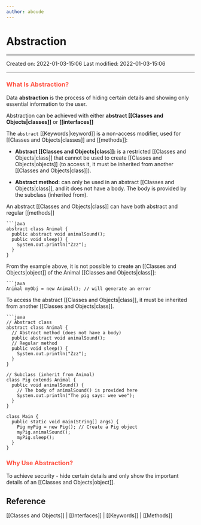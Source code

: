 ```yaml
---
author: aboude
---
```

# Abstraction
___

Created on: 2022-01-03-15:06
Last modified: 2022-01-03-15:06

___
### <span style="color: #ff5545;text-transform: capitalize;">what is abstraction?</span>
Data **abstraction** is the process of hiding certain details and showing only essential information to the user.  

Abstraction can be achieved with either **abstract [[Classes and Objects|classes]]** or **[[interfaces]]**

The `abstract` [[Keywords|keyword]] is a non-access modifier, used for [[Classes and Objects|classes]] and [[methods]]:
-   **Abstract [[Classes and Objects|class]]:** is a restricted [[Classes and Objects|class]] that cannot be used to create [[Classes and Objects|objects]] (to access it, it must be inherited from another [[Classes and Objects|class]]).
  
-   **Abstract method:** can only be used in an abstract [[Classes and Objects|class]], and it does not have a body. The body is provided by the subclass (inherited from).

An abstract [[Classes and Objects|class]] can have both abstract and regular [[methods]]
```ad-example
```java
abstract class Animal {
  public abstract void animalSound();
  public void sleep() {
    System.out.println("Zzz");
  }
}
```
From the example above, it is not possible to create an [[Classes and Objects|object]] of the Animal [[Classes and Objects|class]]:
```ad-Dont
```java
Animal myObj = new Animal(); // will generate an error
```

To access the abstract [[Classes and Objects|class]], it must be inherited from another [[Classes and Objects|class]].

```ad-example
```java
// Abstract class
abstract class Animal {
  // Abstract method (does not have a body)
  public abstract void animalSound();
  // Regular method
  public void sleep() {
    System.out.println("Zzz");
  }
}

// Subclass (inherit from Animal)
class Pig extends Animal {
  public void animalSound() {
    // The body of animalSound() is provided here
    System.out.println("The pig says: wee wee");
  }
}

class Main {
  public static void main(String[] args) {
    Pig myPig = new Pig(); // Create a Pig object
    myPig.animalSound();
    myPig.sleep();
  }
}
```

### <span style="color: #ff5545;text-transform: capitalize;">Why use abstraction?</span>
To achieve security - hide certain details and only show the important details of an [[Classes and Objects|object]].


## Reference
[[Classes and Objects]] | [[Interfaces]] | [[Keywords]] | [[Methods]]